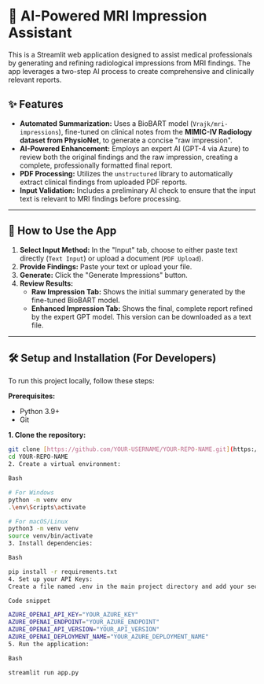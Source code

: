 # 🧠 AI-Powered MRI Impression Assistant

This is a Streamlit web application designed to assist medical professionals by generating and refining radiological impressions from MRI findings. The app leverages a two-step AI process to create comprehensive and clinically relevant reports.

## ✨ Features

- **Automated Summarization:** Uses a BioBART model (`Vrajk/mri-impressions`), fine-tuned on clinical notes from the **MIMIC-IV Radiology dataset from PhysioNet**, to generate a concise "raw impression".
- **AI-Powered Enhancement:** Employs an expert AI (GPT-4 via Azure) to review both the original findings and the raw impression, creating a complete, professionally formatted final report.
- **PDF Processing:** Utilizes the `unstructured` library to automatically extract clinical findings from uploaded PDF reports.
- **Input Validation:** Includes a preliminary AI check to ensure that the input text is relevant to MRI findings before processing.

---

## 🚀 How to Use the App

1.  **Select Input Method:** In the "Input" tab, choose to either paste text directly (`Text Input`) or upload a document (`PDF Upload`).
2.  **Provide Findings:** Paste your text or upload your file.
3.  **Generate:** Click the "Generate Impressions" button.
4.  **Review Results:**
    - **Raw Impression Tab:** Shows the initial summary generated by the fine-tuned BioBART model.
    - **Enhanced Impression Tab:** Shows the final, complete report refined by the expert GPT model. This version can be downloaded as a text file.

---

## 🛠️ Setup and Installation (For Developers)

To run this project locally, follow these steps:

**Prerequisites:**
- Python 3.9+
- Git

**1. Clone the repository:**
```bash
git clone [https://github.com/YOUR-USERNAME/YOUR-REPO-NAME.git](https://github.com/YOUR-USERNAME/YOUR-REPO-NAME.git)
cd YOUR-REPO-NAME
2. Create a virtual environment:

Bash

# For Windows
python -m venv env
.\env\Scripts\activate

# For macOS/Linux
python3 -m venv venv
source venv/bin/activate
3. Install dependencies:

Bash

pip install -r requirements.txt
4. Set up your API Keys:
Create a file named .env in the main project directory and add your secret keys. This file should not be committed to Git.

Code snippet

AZURE_OPENAI_API_KEY="YOUR_AZURE_KEY"
AZURE_OPENAI_ENDPOINT="YOUR_AZURE_ENDPOINT"
AZURE_OPENAI_API_VERSION="YOUR_API_VERSION"
AZURE_OPENAI_DEPLOYMENT_NAME="YOUR_AZURE_DEPLOYMENT_NAME"
5. Run the application:

Bash

streamlit run app.py
